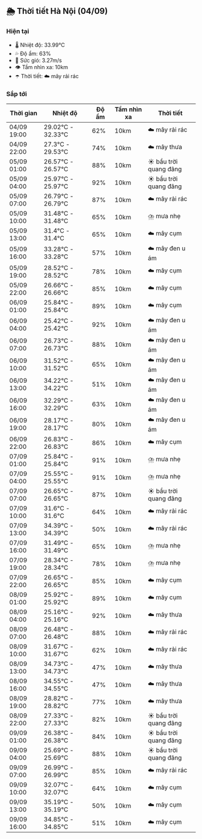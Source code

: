 ## 🌦️ Thời tiết Hà Nội (04/09)

### Hiện tại

- 🌡️ Nhiệt độ: 33.99℃
- 💦 Độ ẩm: 63%
- 💨 Sức gió: 3.27m/s
- 👁️ Tầm nhìn xa: 10km
- ☂️ Thời tiết: ☁️ mây rải rác

### Sắp tới

| Thời gian | Nhiệt độ | Độ ẩm | Tầm nhìn xa | Thời tiết |
| --- | --- | --- | --- | --- |
| 04/09 19:00 | 29.02℃ - 32.33℃ | 62% | 10km | ☁️ mây rải rác |
| 04/09 22:00 | 27.3℃ - 29.53℃ | 74% | 10km | ☁️ mây thưa |
| 05/09 01:00 | 26.57℃ - 26.57℃ | 88% | 10km | ☀️ bầu trời quang đãng |
| 05/09 04:00 | 25.97℃ - 25.97℃ | 92% | 10km | ☀️ bầu trời quang đãng |
| 05/09 07:00 | 26.79℃ - 26.79℃ | 87% | 10km | ☁️ mây rải rác |
| 05/09 10:00 | 31.48℃ - 31.48℃ | 65% | 10km | ⛈️ mưa nhẹ |
| 05/09 13:00 | 31.4℃ - 31.4℃ | 65% | 10km | ☁️ mây cụm |
| 05/09 16:00 | 33.28℃ - 33.28℃ | 57% | 10km | ☁️ mây đen u ám |
| 05/09 19:00 | 28.52℃ - 28.52℃ | 78% | 10km | ☁️ mây cụm |
| 05/09 22:00 | 26.66℃ - 26.66℃ | 85% | 10km | ☁️ mây cụm |
| 06/09 01:00 | 25.84℃ - 25.84℃ | 89% | 10km | ☁️ mây cụm |
| 06/09 04:00 | 25.42℃ - 25.42℃ | 92% | 10km | ☁️ mây đen u ám |
| 06/09 07:00 | 26.73℃ - 26.73℃ | 88% | 10km | ☁️ mây đen u ám |
| 06/09 10:00 | 31.52℃ - 31.52℃ | 65% | 10km | ☁️ mây đen u ám |
| 06/09 13:00 | 34.22℃ - 34.22℃ | 51% | 10km | ☁️ mây đen u ám |
| 06/09 16:00 | 32.29℃ - 32.29℃ | 63% | 10km | ☁️ mây đen u ám |
| 06/09 19:00 | 28.17℃ - 28.17℃ | 80% | 10km | ☁️ mây đen u ám |
| 06/09 22:00 | 26.83℃ - 26.83℃ | 86% | 10km | ☁️ mây cụm |
| 07/09 01:00 | 25.84℃ - 25.84℃ | 91% | 10km | ⛈️ mưa nhẹ |
| 07/09 04:00 | 25.55℃ - 25.55℃ | 91% | 10km | ⛈️ mưa nhẹ |
| 07/09 07:00 | 26.65℃ - 26.65℃ | 87% | 10km | ☀️ bầu trời quang đãng |
| 07/09 10:00 | 31.6℃ - 31.6℃ | 64% | 10km | ☁️ mây rải rác |
| 07/09 13:00 | 34.39℃ - 34.39℃ | 50% | 10km | ☁️ mây rải rác |
| 07/09 16:00 | 31.49℃ - 31.49℃ | 65% | 10km | ⛈️ mưa nhẹ |
| 07/09 19:00 | 28.34℃ - 28.34℃ | 78% | 10km | ⛈️ mưa nhẹ |
| 07/09 22:00 | 26.65℃ - 26.65℃ | 85% | 10km | ☁️ mây cụm |
| 08/09 01:00 | 25.92℃ - 25.92℃ | 89% | 10km | ☁️ mây cụm |
| 08/09 04:00 | 25.16℃ - 25.16℃ | 92% | 10km | ☁️ mây thưa |
| 08/09 07:00 | 26.48℃ - 26.48℃ | 88% | 10km | ☁️ mây rải rác |
| 08/09 10:00 | 31.67℃ - 31.67℃ | 62% | 10km | ☁️ mây rải rác |
| 08/09 13:00 | 34.73℃ - 34.73℃ | 47% | 10km | ☁️ mây thưa |
| 08/09 16:00 | 34.55℃ - 34.55℃ | 47% | 10km | ☁️ mây thưa |
| 08/09 19:00 | 28.82℃ - 28.82℃ | 77% | 10km | ☁️ mây thưa |
| 08/09 22:00 | 27.33℃ - 27.33℃ | 82% | 10km | ☀️ bầu trời quang đãng |
| 09/09 01:00 | 26.38℃ - 26.38℃ | 84% | 10km | ☀️ bầu trời quang đãng |
| 09/09 04:00 | 25.69℃ - 25.69℃ | 88% | 10km | ☀️ bầu trời quang đãng |
| 09/09 07:00 | 26.99℃ - 26.99℃ | 85% | 10km | ☁️ mây rải rác |
| 09/09 10:00 | 32.07℃ - 32.07℃ | 64% | 10km | ☁️ mây cụm |
| 09/09 13:00 | 35.19℃ - 35.19℃ | 50% | 10km | ☁️ mây cụm |
| 09/09 16:00 | 34.85℃ - 34.85℃ | 51% | 10km | ☁️ mây cụm |
